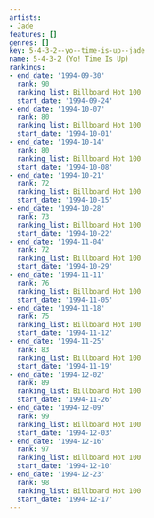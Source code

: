 ```yaml
---
artists:
- Jade
features: []
genres: []
key: 5-4-3-2--yo--time-is-up--jade
name: 5-4-3-2 (Yo! Time Is Up)
rankings:
- end_date: '1994-09-30'
  rank: 90
  ranking_list: Billboard Hot 100
  start_date: '1994-09-24'
- end_date: '1994-10-07'
  rank: 80
  ranking_list: Billboard Hot 100
  start_date: '1994-10-01'
- end_date: '1994-10-14'
  rank: 80
  ranking_list: Billboard Hot 100
  start_date: '1994-10-08'
- end_date: '1994-10-21'
  rank: 72
  ranking_list: Billboard Hot 100
  start_date: '1994-10-15'
- end_date: '1994-10-28'
  rank: 73
  ranking_list: Billboard Hot 100
  start_date: '1994-10-22'
- end_date: '1994-11-04'
  rank: 72
  ranking_list: Billboard Hot 100
  start_date: '1994-10-29'
- end_date: '1994-11-11'
  rank: 76
  ranking_list: Billboard Hot 100
  start_date: '1994-11-05'
- end_date: '1994-11-18'
  rank: 75
  ranking_list: Billboard Hot 100
  start_date: '1994-11-12'
- end_date: '1994-11-25'
  rank: 83
  ranking_list: Billboard Hot 100
  start_date: '1994-11-19'
- end_date: '1994-12-02'
  rank: 89
  ranking_list: Billboard Hot 100
  start_date: '1994-11-26'
- end_date: '1994-12-09'
  rank: 99
  ranking_list: Billboard Hot 100
  start_date: '1994-12-03'
- end_date: '1994-12-16'
  rank: 97
  ranking_list: Billboard Hot 100
  start_date: '1994-12-10'
- end_date: '1994-12-23'
  rank: 98
  ranking_list: Billboard Hot 100
  start_date: '1994-12-17'
---
```


